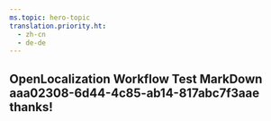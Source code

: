 ```yaml
---
ms.topic: hero-topic
translation.priority.ht: 
  - zh-cn
  - de-de
---
```

## OpenLocalization Workflow Test MarkDown aaa02308-6d44-4c85-ab14-817abc7f3aae thanks!
